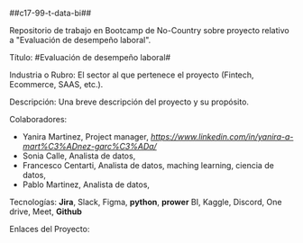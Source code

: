 ##c17-99-t-data-bi##

Repositorio de trabajo en Bootcamp de No-Country sobre proyecto relativo a "Evaluación de desempeño laboral".

Título: #Evaluación de desempeño laboral#

Industria o Rubro: El sector al que pertenece el proyecto (Fintech, Ecommerce, SAAS,
etc.).

Descripción: Una breve descripción del proyecto y su propósito.

Colaboradores: 
- Yanira Martinez, Project manager, _https://www.linkedin.com/in/yanira-a-mart%C3%ADnez-garc%C3%ADa/_
- Sonia Calle, Analista de datos,
- Francesco Centarti, Analista de datos, maching learning, ciencia de datos,
- Pablo Martinez, Analista de datos,

Tecnologías: **Jira**, Slack, Figma, **python**, **prower** BI, Kaggle, Discord, One drive, Meet, **Github**

Enlaces del Proyecto: 
